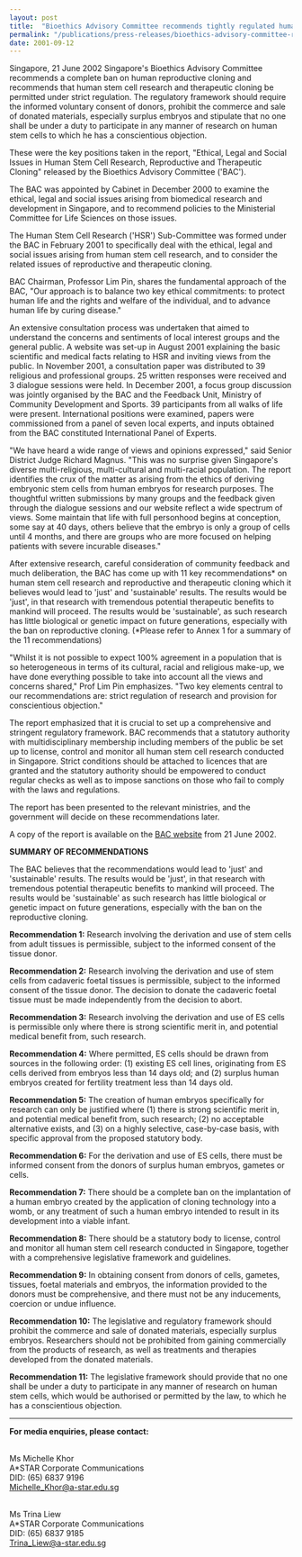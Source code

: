 ```yaml
---
layout: post
title:  "Bioethics Advisory Committee recommends tightly regulated human stem cell research and complete ban on reproductive cloning in Singapore"
permalink: "/publications/press-releases/bioethics-advisory-committee-recommends-tightly-regulated-human-stem-cell-research-and-complete-ban-on-reproductive-cloning-in-singapore"
date: 2001-09-12
---
```


Singapore, 21 June 2002 Singapore's Bioethics Advisory Committee recommends a complete ban on human reproductive cloning and recommends that human stem cell research and therapeutic cloning be permitted under strict regulation. The regulatory framework should require the informed voluntary consent of donors, prohibit the commerce and sale of donated materials, especially surplus embryos and stipulate that no one shall be under a duty to participate in any manner of research on human stem cells to which he has a conscientious objection.

These were the key positions taken in the report, "Ethical, Legal and Social Issues in Human Stem Cell Research, Reproductive and Therapeutic Cloning" released by the Bioethics Advisory Committee ('BAC').

The BAC was appointed by Cabinet in December 2000 to examine the ethical, legal and social issues arising from biomedical research and development in Singapore, and to recommend policies to the Ministerial Committee for Life Sciences on those issues.

The Human Stem Cell Research ('HSR') Sub-Committee was formed under the BAC in February 2001 to specifically deal with the ethical, legal and social issues arising from human stem cell research, and to consider the related issues of reproductive and therapeutic cloning.

BAC Chairman, Professor Lim Pin, shares the fundamental approach of the BAC, "Our approach is to balance two key ethical commitments: to protect human life and the rights and welfare of the individual, and to advance human life by curing disease."

An extensive consultation process was undertaken that aimed to understand the concerns and sentiments of local interest groups and the general public. A website was set-up in August 2001 explaining the basic scientific and medical facts relating to HSR and inviting views from the public. In November 2001, a consultation paper was distributed to 39 religious and professional groups. 25 written responses were received and 3 dialogue sessions were held. In December 2001, a focus group discussion was jointly organised by the BAC and the Feedback Unit, Ministry of Community Development and Sports. 39 participants from all walks of life were present. International positions were examined, papers were commissioned from a panel of seven local experts, and inputs obtained from the BAC constituted International Panel of Experts.

"We have heard a wide range of views and opinions expressed," said Senior District Judge Richard Magnus. "This was no surprise given Singapore's diverse multi-religious, multi-cultural and multi-racial population. The report identifies the crux of the matter as arising from the ethics of deriving embryonic stem cells from human embryos for research purposes. The thoughtful written submissions by many groups and the feedback given through the dialogue sessions and our website reflect a wide spectrum of views. Some maintain that life with full personhood begins at conception, some say at 40 days, others believe that the embryo is only a group of cells until 4 months, and there are groups who are more focused on helping patients with severe incurable diseases."

After extensive research, careful consideration of community feedback and much deliberation, the BAC has come up with 11 key recommendations* on human stem cell research and reproductive and therapeutic cloning which it believes would lead to 'just' and 'sustainable' results. The results would be 'just', in that research with tremendous potential therapeutic benefits to mankind will proceed. The results would be 'sustainable', as such research has little biological or genetic impact on future generations, especially with the ban on reproductive cloning. (*Please refer to Annex 1 for a summary of the 11 recommendations)

"Whilst it is not possible to expect 100% agreement in a population that is so heterogeneous in terms of its cultural, racial and religious make-up, we have done everything possible to take into account all the views and concerns shared," Prof Lim Pin emphasizes. "Two key elements central to our recommendations are: strict regulation of research and provision for conscientious objection."

The report emphasized that it is crucial to set up a comprehensive and stringent regulatory framework. BAC recommends that a statutory authority with multidisciplinary membership including members of the public be set up to license, control and monitor all human stem cell research conducted in Singapore. Strict conditions should be attached to licences that are granted and the statutory authority should be empowered to conduct regular checks as well as to impose sanctions on those who fail to comply with the laws and regulations.

The report has been presented to the relevant ministries, and the government will decide on these recommendations later.

A copy of the report is available on the [BAC website](www.bioethics-singapore.org) from 21 June 2002.


**SUMMARY OF RECOMMENDATIONS**

The BAC believes that the recommendations would lead to 'just' and 'sustainable' results. The results would be 'just', in that research with tremendous potential therapeutic benefits to mankind will proceed. The results would be 'sustainable' as such research has little biological or genetic impact on future generations, especially with the ban on the reproductive cloning.

**Recommendation 1:** Research involving the derivation and use of stem cells from adult tissues is permissible, subject to the informed consent of the tissue donor.

**Recommendation 2:** Research involving the derivation and use of stem cells from cadaveric foetal tissues is permissible, subject to the informed consent of the tissue donor. The decision to donate the cadaveric foetal tissue must be made independently from the decision to abort.

**Recommendation 3:** Research involving the derivation and use of ES cells is permissible only where there is strong scientific merit in, and potential medical benefit from, such research.

**Recommendation 4:** Where permitted, ES cells should be drawn from sources in the following order: (1) existing ES cell lines, originating from ES cells derived from embryos less than 14 days old; and (2) surplus human embryos created for fertility treatment less than 14 days old.

**Recommendation 5:** The creation of human embryos specifically for research can only be justified where (1) there is strong scientific merit in, and potential medical benefit from, such research; (2) no acceptable alternative exists, and (3) on a highly selective, case-by-case basis, with specific approval from the proposed statutory body.

**Recommendation 6:** For the derivation and use of ES cells, there must be informed consent from the donors of surplus human embryos, gametes or cells.

**Recommendation 7:** There should be a complete ban on the implantation of a human embryo created by the application of cloning technology into a womb, or any treatment of such a human embryo intended to result in its development into a viable infant.

**Recommendation 8:** There should be a statutory body to license, control and monitor all human stem cell research conducted in Singapore, together with a comprehensive legislative framework and guidelines.

**Recommendation 9:** In obtaining consent from donors of cells, gametes, tissues, foetal materials and embryos, the information provided to the donors must be comprehensive, and there must not be any inducements, coercion or undue influence.

**Recommendation 10:** The legislative and regulatory framework should prohibit the commerce and sale of donated materials, especially surplus embryos. Researchers should not be prohibited from gaining commercially from the products of research, as well as treatments and therapies developed from the donated materials.

**Recommendation 11:** The legislative framework should provide that no one shall be under a duty to participate in any manner of research on human stem cells, which would be authorised or permitted by the law, to which he has a conscientious objection.
 
---
 
**For media enquiries, please contact:**

<br>Ms Michelle Khor
<br>A*STAR Corporate Communications
<br>DID: (65) 6837 9196
<br><Michelle_Khor@a-star.edu.sg>

<br>Ms Trina Liew
<br>A*STAR Corporate Communications
<br>DID: (65) 6837 9185
<br><Trina_Liew@a-star.edu.sg>
 
